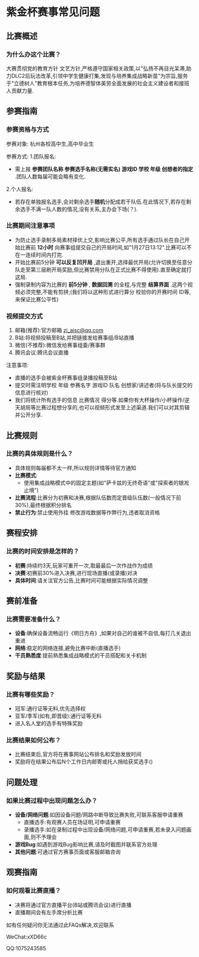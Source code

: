 # 紫金杯赛事常见问题

## 比赛概述

### 为什么办这个比赛？

大赛贯彻党的教育方针  文艺方针,严格遵守国家相关政策,以"弘扬不再目光呆滞,助力DLC2后玩法改革,引领中学生健康打集,发现与培养集成战略新苗"为宗旨,服务于"立德树人"教育根本任务,为培养德智体美劳全面发展的社会主义建设者和接班人贡献力量.

## 参赛指南

### 参赛资格与方式

参赛对象:
杭州各校高中生,高中毕业生

参赛方式:
1.团队报名:
- 需上报 **参赛团队名称 参赛选手名称(无需实名) 游戏ID 学校 年级 创想者的指定** .团队人数每届可能会略有变化.

2.个人报名:
- 若存在单独报名选手,会对剩余选手**随机**分配成若干队伍.在此情况下,若存在剩余选手不满一队人数的情况,没有关系,主办会下场(？).

### 比赛期间注意事项

- 为防止选手录制多局素材择优上交,影响比赛公平,所有选手通过队长在自己开始比赛前 **12小时** 向赛事组提交自己的开局时间,如"1月27日13:12".比赛可以不在一连续时间内打完.
- 开始比赛前5分钟 **可以反复凹开局** ,退出重开,选择最优开局(允许切换至任意分队走至第三层刷开局奖励,但比赛禁用分队在正式比赛不得使用).直至确定就打这局.
- 强制录制内容为比赛的 **前5分钟** , **数据回溯** 的全程,与完整 **结算界面** .这两个视频必须完整,不能有剪拼;(我们将以这种形式进行算分  校验你的开赛时间  ID等,来保证比赛公平性)

### 视频提交方式

1. 邮箱(推荐):官方邮箱 [zj_aisc@qq.com](mailto:zj_aisc@qq.com) 
2. B站:将视频投稿至B站,并把链接发给赛事组/B站直播
3. 微信(不推荐):微信发给赛事组委/赛事群
4. 腾讯会议:腾讯会议直播

注意事项:
- 直播的选手会被紫金杯赛事组录播投稿至B站
- 提交时需注明学校  年级  参赛名字  游戏ID  队名  创想家/讲述者(将与队长提交的信息进行核对)
- 我们将统计所有选手的信息  比赛情况  得分等.如果你有大杯操作/小杯操作/逆天胡局等比赛过程想分享的,也可以视频形式发至上述渠道.我们可以对其剪辑并公开分享.

## 比赛规则

### 比赛的具体规则是什么？

- 具体规则每届都不太一样,所以规则详情等待官方通知
- **比赛模式**:
    - 使用集成战略模式中的固定主题(如"萨卡兹的无终奇语"或"探索者的银凇止境")
- **比赛流程**:比赛分为初赛和决赛,根据队伍数而定晋级队伍数(一般情况下前30%),最终根据积分排名
- **禁止行为**:禁止使用外挂  修改游戏数据等作弊行为,违者取消资格

## 赛程安排

### 比赛的时间安排是怎样的？

- **初赛**:持续约3天,玩家可重开一次,取最最后一次作战作为成绩
- **决赛**:初赛前30%进入决赛,进行现场直播(或录播)对决
- **具体时间**:请关注官方公告,比赛时间可能根据实际情况调整

## 赛前准备

### 比赛需要准备什么？

- **设备**:确保设备流畅运行《明日方舟》,如果对自己的谁被不自信,每打几关退出重进
- **网络**:稳定的网络连接,避免比赛中断(直播选手)
- **干员熟悉度**:提前熟悉集成战略模式的干员搭配和关卡机制

## 奖励与结果

### 比赛有哪些奖励？

- 冠军:通行证等无料,优先选择权
- 亚军/季军(如有,即晋级):通行证等无料
- 进入名人堂的选手有特殊奖励

### 比赛结果如何公布？

- 比赛结束后,官方将在赛事网站公布排名和奖励发放时间
- 奖励将在结果公布后N个工作日内邮寄或托人捎给获奖选手()

## 问题处理

### 如果比赛过程中出现问题怎么办？

- **设备/网络问题**:如因设备问题/网路中断导致比赛失败,可联系客服申请重赛
    - 直播选手:有观赛人员在场证明,可申请重赛
    - 录播选手:如在录制过程中出现设备/网络问题,可申请重赛,若未录入问题画面,则不予理会
- **游戏Bug**:如遇到游戏Bug影响比赛,请及时截图并联系官方处理
- **其他问题**:可通过官方赛事页面或客服邮箱咨询

## 观赛指南

### 如何观看比赛直播？

- 决赛将通过官方直播平台(B站或腾讯会议)进行直播
- 直播期间会有左手席分析比赛

如有任何疑问你无法通过此FAQs解决,欢迎联系

WeChat:xXD66c

QQ:1075243585

